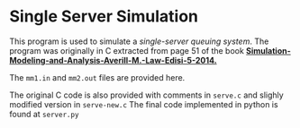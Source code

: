 # Single Server Simulation

This program is used to simulate a *single-server queuing system*.
The program was originally in C extracted from page 51 of the book **[Simulation-Modeling-and-Analysis-Averill-M.-Law-Edisi-5-2014.](https://industri.fatek.unpatti.ac.id/wp-content/uploads/2019/03/108-Simulation-Modeling-and-Analysis-Averill-M.-Law-Edisi-5-2014.pdf)**

The `mm1.in` and `mm2.out` files are provided here.

The original C code is also provided with comments in ``serve.c`` and slighly modified version in ``serve-new.c``
The final code implemented in python is found at ``server.py``